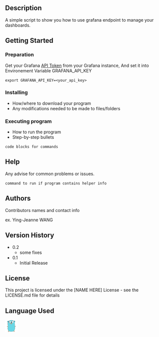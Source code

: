 ## Description

A simple script to show you how to use grafana endpoint to manage your dashboards.



## Getting Started

### Preparation

Get your Grafana [API Token](https://grafana.com/docs/grafana/latest/http_api/create-api-tokens-for-org/) from your Grafana instance, And set it into Environement Variable GRAFANA_API_KEY
```
export GRAFANA_API_KEY=<your_api_key>
```

### Installing

* How/where to download your program
* Any modifications needed to be made to files/folders

### Executing program

* How to run the program
* Step-by-step bullets
```
code blocks for commands
```

## Help

Any advise for common problems or issues.
```
command to run if program contains helper info
```

## Authors

Contributors names and contact info

ex. Ying-Jeanne WANG

## Version History

* 0.2
    * some fixes
* 0.1
    * Initial Release

## License

This project is licensed under the [NAME HERE] License - see the LICENSE.md file for details

## Language Used
<p align="left"> <a href="https://golang.org" target="_blank" rel="noreferrer"> <img src="https://raw.githubusercontent.com/devicons/devicon/master/icons/go/go-original.svg" alt="go" width="40" height="40"/> </a> </p>